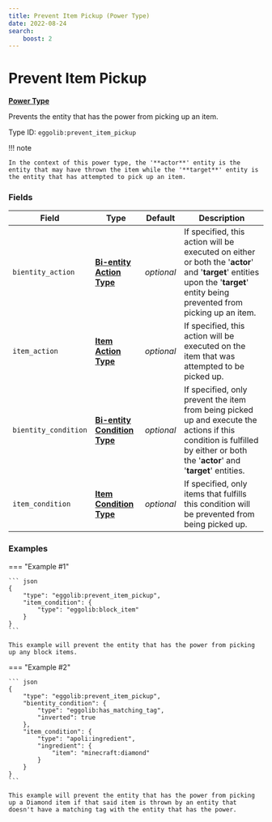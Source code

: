 ```yaml
---
title: Prevent Item Pickup (Power Type)
date: 2022-08-24
search:
    boost: 2
---
```


#   Prevent Item Pickup

[**Power Type**][1]

Prevents the entity that has the power from picking up an item.

Type ID: `eggolib:prevent_item_pickup`

!!! note

    In the context of this power type, the '**actor**' entity is the entity that may have thrown the item while the '**target**' entity is the entity that has attempted to pick up an item.


### Fields

Field | Type | Default | Description
------|------|---------|------------
`bientity_action` | [**Bi-entity Action Type**][2] | *optional* | If specified, this action will be executed on either or both the '**actor**' and '**target**' entities upon the '**target**' entity being prevented from picking up an item.
`item_action` | [**Item Action Type**][3] | *optional* | If specified, this action will be executed on the item that was attempted to be picked up.
`bientity_condition` | [**Bi-entity Condition Type**][4] | *optional* | If specified, only prevent the item from being picked up and execute the actions if this condition is fulfilled by either or both the '**actor**' and '**target**' entities.
`item_condition` | [**Item Condition Type**][5] | *optional* | If specified, only items that fulfills this condition will be prevented from being picked up.


### Examples

=== "Example #1"

    ``` json
    {
        "type": "eggolib:prevent_item_pickup",
        "item_condition": {
            "type": "eggolib:block_item"
        }
    }
    ```

    This example will prevent the entity that has the power from picking up any block items.


=== "Example #2"

    ``` json
    {
        "type": "eggolib:prevent_item_pickup",
        "bientity_condition": {
            "type": "eggolib:has_matching_tag",
            "inverted": true
        },
        "item_condition": {
            "type": "apoli:ingredient",
            "ingredient": {
                "item": "minecraft:diamond"
            }
        }
    }
    ```

    This example will prevent the entity that has the power from picking up a Diamond item if that said item is thrown by an entity that doesn't have a matching tag with the entity that has the power.



[1]: ../power_types.md
[2]: ../bientity_action_types.md 
[3]: https://origins.readthedocs.io/en/latest/types/item_action_types 
[4]: ../bientity_condition_types.md
[5]: ../item_condition_types.md
